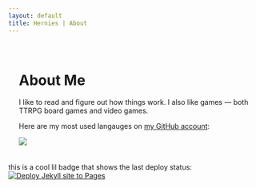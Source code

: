 ```yaml
---
layout: default
title: Hernies | About
---
```

<div style="padding: 1.5em;">

<h1>About Me</h1>
<p>
I like to read and figure out how things work. I also like games — both TTRPG board games and video games.
</p>
<p>Here are my most used langauges on <a href="https://github.com/Hernies">my GitHub account</a>:</p>
<img src="https://github-readme-stats.vercel.app/api/top-langs/?username=Hernies&langs_count=6&layout=compact"/>

</div>

this is a cool lil badge that shows the last deploy status:
[![Deploy Jekyll site to Pages](https://github.com/Hernies/herniesNET/actions/workflows/jekyll.yml/badge.svg)](https://github.com/Hernies/herniesNET/actions/workflows/jekyll.yml)
